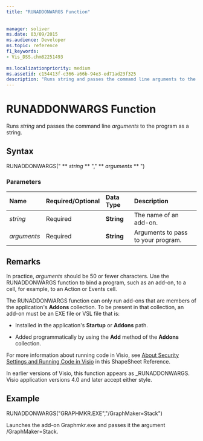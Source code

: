```yaml
---
title: "RUNADDONWARGS Function"
 
 
manager: soliver
ms.date: 03/09/2015
ms.audience: Developer
ms.topic: reference
f1_keywords:
- Vis_DSS.chm82251493
 
ms.localizationpriority: medium
ms.assetid: c154413f-c366-a66b-94e3-ed71ad23f325
description: "Runs string and passes the command line arguments to the program as a string."
---
```


# RUNADDONWARGS Function

Runs _string_ and passes the command line _arguments_ to the program as a string.
  
## Syntax

RUNADDONWARGS(" ** _string_ ** "," ** _arguments_ ** ")
  
### Parameters

|**Name**|**Required/Optional**|**Data Type**|**Description**|
|:-----|:-----|:-----|:-----|
| _string_ <br/> |Required  <br/> |**String** <br/> | The name of an add-on. |
| _arguments_ <br/> |Required  <br/> |**String** <br/> |Arguments to pass to your program. |

## Remarks

In practice, _arguments_ should be 50 or fewer characters. Use the RUNADDONWARGS function to bind a program, such as an add-on, to a cell, for example, to an Action or Events cell.
  
The RUNADDONWARGS function can only run add-ons that are members of the application's **Addons** collection. To be present in that collection, an add-on must be an EXE file or VSL file that is:
  
- Installed in the application's **Startup** or **Addons** path.

- Added programmatically by using the **Add** method of the **Addons** collection.

For more information about running code in Visio, see [About Security Settings and Running Code in Visio](about-security-settings-and-running-code-in-visio-shapesheet.md) in this ShapeSheet Reference.
  
In earlier versions of Visio, this function appears as _RUNADDONWARGS. Visio application versions 4.0 and later accept either style.
  
## Example

RUNADDONWARGS("GRAPHMKR.EXE","/GraphMaker=Stack")
  
Launches the add-on Graphmkr.exe and passes it the argument /GraphMaker=Stack.
  